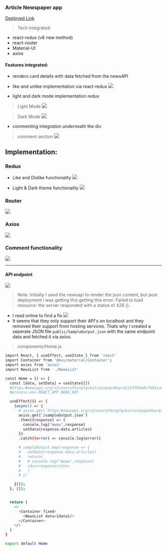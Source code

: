 ### Article Newspaper app 
[Deployed Link](https://singular-crumble-2cc32d.netlify.app/)

> Tech integrated:
- react-redux (v8 new method)
- react-router
- Material-UI 
- axios 

#### Features integrated:
- renders card details with data fetched from the newsAPI
- like and unlike implementation via react-redux
![](like.PNG)

- light and dark mode implementation redux
> Light Mode
![](lightmode.PNG)

> Dark Mode 
![](darkmode.PNG)

- commenting integration underneath the div
> comment section 
![](ll.PNG)

## Implementation:
### Redux
- Like and Dislike functionality
![](lp.PNG)

- Light & Dark theme functionality
![](lop.PNG)

### Router 
![](router.PNG)

### Axios 
![](axios.PNG)

### Comment functionality
![](comment.PNG)

--------
#### API endpoint 
![](api.PNG)

> Note: 
Initially I used the newsapi to render the json content, but post deployment i was getting this getting this error: Failed to load resource: the server responded with a status of 426 (). 

- I read online to find a fix 
![](stackoverflow.PNG)
- It seems that they only support their API's on localhost and they removed their support from hosting services. Thats why I created a seperate JSON file `public/SampleOutput.json` with the same endpoint data and fetched it via axios.
 
> components/Home.js
```bash
import React, { useEffect, useState } from 'react'
import Container from '@mui/material/Container';
import axios from 'axios'
import NewsList from './NewsList'

const Home = () => {
  const [data, setData] = useState([])
  #https:#newsapi.org/v2/everything?q=bitcoin&apiKey=d1153fbda8cf401cae9daafbf5b4232b
  #process.env.REACT_APP_NEWS_KEY

  useEffect(() => {
    (async() => {
      # axios.get(`https:#newsapi.org/v2/everything?q=bitcoin&apiKey=${process.env.REACT_APP_NEWS_KEY}`)
      axios.get(`/sampleOutput.json`)
      .then((response) => {
        console.log("mwow",response)
        setData(response.data.articles) 
      })
      .catch((error) => console.log(error))

      # sampleOutput.map(response => {
      #   setData(response.data.articles) 
      #   return(
      #   # console.log("mwow",response)
      #   <div>response</div>
      #   )
      # })

    })();
  }, []);


  return (
    <>
      <Container fixed>
        <NewsList data={data}/>
      </Container>
    </>
  )
}

export default Home
```


